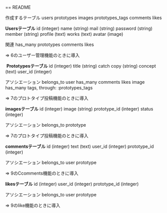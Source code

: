 == README

作成するテーブル
users
prototypes
images
prototypes_tags
comments
likes

**Usersテーブル**
id (integer)
name (string)
mail (string)
password (string)
member (string)
profile (text)
works (text)
avatar (image)

関連
has_many prototypes
         comments
         likes

=> 6のユーザー管理機能のときに導入

​
**Prototypesテーブル**
id (integer)
title (string)
catch copy (string)
concept (text)
user_id (integer)

アソシエーション
belongs_to user
has_many comments
         likes
         image
has_many tags, through: :prototypes_tags

=> 7のプロトタイプ投稿機能のときに導入
​

**imagesテーブル**
id (integer)
image (string)
prototype_id (integer)
status (integer)

アソシエーション
belongs_to prototype



=> 7のプロトタイプ投稿機能のときに導入

**commentsテーブル**
id (integer)
text (text)
user_id (integer)
prototype_id (integer)

アソシエーション
belongs_to user
           prototype


=> 9のCcomments機能のときに導入


**likesテーブル**
id (integer)
user_id (integer)
prototype_id (integer)

アソシエーション
belongs_to user
           prototype

=> 9のlike機能のときに導入